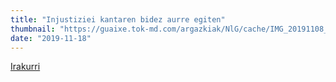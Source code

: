 ```yaml
---
title: "Injustiziei kantaren bidez aurre egiten"
thumbnail: "https://guaixe.tok-md.com/argazkiak/NlG/cache/IMG_20191108_200804_tokikom_735x413.jpg"
date: "2019-11-18"
---
```

[Irakurri](https://guaixe.eus/altsasu/1574066135085-injustiziei-kantaren-bidez-aurre-egiten)
